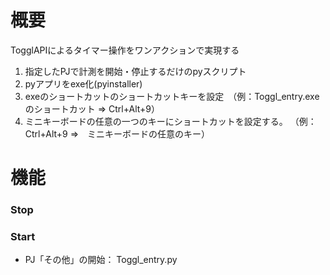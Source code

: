 # 概要
TogglAPIによるタイマー操作をワンアクションで実現する

1. 指定したPJで計測を開始・停止するだけのpyスクリプト
2. pyアプリをexe化(pyinstaller)
3. exeのショートカットのショートカットキーを設定　（例：Toggl_entry.exeのショートカット ⇒ Ctrl+Alt+9）
4. ミニキーボードの任意の一つのキーにショートカットを設定する。 （例：Ctrl+Alt+9 ⇒　ミニキーボードの任意のキー）

# 機能
### Stop
### Start
+ PJ「その他」の開始： Toggl_entry.py
